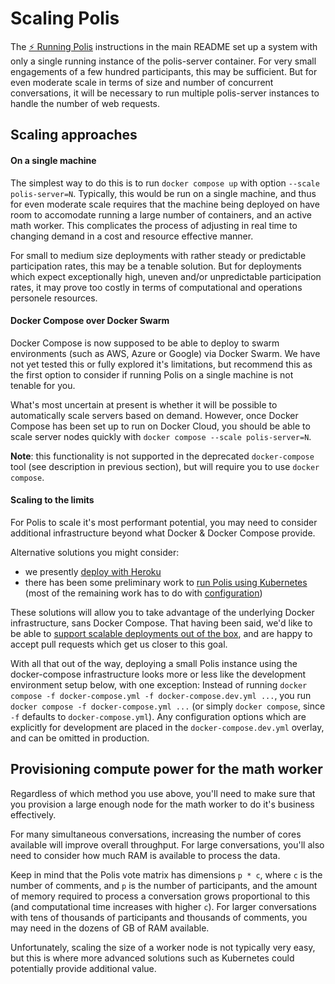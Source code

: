 

# Scaling Polis

The [⚡ Running Polis](/#-running-polis) instructions in the main README set up a system with only a single running instance of the polis-server container.
For very small engagements of a few hundred participants, this may be sufficient.
But for even moderate scale in terms of size and number of concurrent conversations, it will be necessary to run multiple polis-server instances to handle the number of web requests.

## Scaling approaches

#### On a single machine

The simplest way to do this is to run `docker compose up` with option `--scale polis-server=N`.
Typically, this would be run on a single machine, and thus for even moderate scale requires that the machine being deployed on have room to accomodate running a large number of containers, and an active math worker.
This complicates the process of adjusting in real time to changing demand in a cost and resource effective manner.

For small to medium size deployments with rather steady or predictable participation rates, this may be a tenable solution.
But for deployments which expect exceptionally high, uneven and/or unpredictable participation rates, it may prove too costly in terms of computational and operations personele resources.

#### Docker Compose over Docker Swarm

Docker Compose is now supposed to be able to deploy to swarm environments (such as AWS, Azure or Google) via Docker Swarm.
We have not yet tested this or fully explored it's limitations, but recommend this as the first option to consider if running Polis on a single machine is not tenable for you.

What's most uncertain at present is whether it will be possible to automatically scale servers based on demand.
However, once Docker Compose has been set up to run on Docker Cloud, you should be able to scale server nodes quickly with `docker compose --scale polis-server=N`.

**Note**: this functionality is not supported in the deprecated `docker-compose` tool (see description in previous section), but will require you to use `docker compose`.

#### Scaling to the limits

For Polis to scale  it's most performant potential, you may need to consider additional infrastructure beyond what Docker & Docker Compose provide.

Alternative solutions you might consider:

* we presently [deploy with Heroku](https://github.com/compdemocracy/polis/wiki/Deploying-with-Heroku) 
* there has been some preliminary work to [run Polis using Kubernetes](https://github.com/compdemocracy/polis/pull/1399) (most of the remaining work has to do with [configuration](https://github.com/compdemocracy/polis/pull/1341))

These solutions will allow you to take advantage of the underlying Docker infrastructure, sans Docker Compose.
That having been said, we'd like to be able to [support scalable deployments out of the box](https://github.com/compdemocracy/polis/issues/1352), and are happy to accept pull requests which get us closer to this goal.

With all that out of the way, deploying a small Polis instance using the docker-compose infrastructure looks more or less like the development environment setup below, with one exception: Instead of running `docker compose -f docker-compose.yml -f docker-compose.dev.yml ...`, you run `docker compose -f docker-compose.yml ...` (or simply `docker compose`, since `-f` defaults to `docker-compose.yml`).
Any configuration options which are explicitly for development are placed in the `docker-compose.dev.yml` overlay, and can be omitted in production.


## Provisioning compute power for the math worker

Regardless of which method you use above, you'll need to make sure that you provision a large enough node for the math worker to do it's business effectively.

For many simultaneous conversations, increasing the number of cores available will improve overall throughput.
For large conversations, you'll also need to consider how much RAM is available to process the data.

Keep in mind that the Polis vote matrix has dimensions `p * c`, where `c` is the number of comments, and `p` is the number of participants, and the amount of memory required to process a conversation grows proportional to this (and computational time increases with higher `c`).
For larger conversations with tens of thousands of participants and thousands of comments, you may need in the dozens of GB of RAM available.

Unfortunately, scaling the size of a worker node is not typically very easy, but this is where more advanced solutions such as Kubernetes could potentially provide additional value.


</br>
